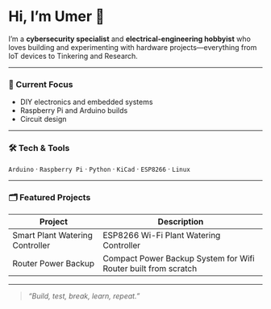 # Hi, I’m Umer 👋

I’m a **cybersecurity specialist** and **electrical-engineering hobbyist** who loves building and experimenting with hardware projects—everything from IoT devices to Tinkering and Research.

---

### 🔧 Current Focus
- DIY electronics and embedded systems  
- Raspberry Pi and Arduino builds  
- Circuit design 

---

### 🛠️ Tech & Tools
`Arduino` · `Raspberry Pi` · `Python` · `KiCad` · `ESP8266` · `Linux`

---

### 🗂 Featured Projects
| Project | Description |
|--------|------------|
| Smart Plant Watering Controller | ESP8266 Wi-Fi Plant Watering Controller  |
| Router Power Backup | Compact Power Backup System for Wifi Router built from scratch | 

---

> *“Build, test, break, learn, repeat.”*
